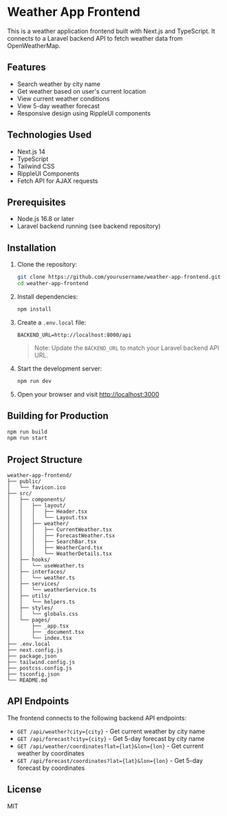 # Weather App Frontend

This is a weather application frontend built with Next.js and TypeScript. It connects to a Laravel backend API to fetch weather data from OpenWeatherMap.

## Features

- Search weather by city name
- Get weather based on user's current location
- View current weather conditions
- View 5-day weather forecast
- Responsive design using RippleUI components

## Technologies Used

- Next.js 14
- TypeScript
- Tailwind CSS
- RippleUI Components
- Fetch API for AJAX requests

## Prerequisites

- Node.js 16.8 or later
- Laravel backend running (see backend repository)

## Installation

1. Clone the repository:
   ```bash
   git clone https://github.com/yourusername/weather-app-frontend.git
   cd weather-app-frontend
   ```

2. Install dependencies:
   ```bash
   npm install
   ```

3. Create a `.env.local` file:
   ```
   BACKEND_URL=http://localhost:8000/api
   ```

   > Note: Update the `BACKEND_URL` to match your Laravel backend API URL.

4. Start the development server:
   ```bash
   npm run dev
   ```

5. Open your browser and visit [http://localhost:3000](http://localhost:3000)

## Building for Production

```bash
npm run build
npm run start
```

## Project Structure

```
weather-app-frontend/
├── public/
│   └── favicon.ico
├── src/
│   ├── components/
│   │   ├── layout/
│   │   │   ├── Header.tsx
│   │   │   └── Layout.tsx
│   │   ├── weather/
│   │   │   ├── CurrentWeather.tsx
│   │   │   ├── ForecastWeather.tsx
│   │   │   ├── SearchBar.tsx
│   │   │   ├── WeatherCard.tsx
│   │   │   └── WeatherDetails.tsx
│   ├── hooks/
│   │   └── useWeather.ts
│   ├── interfaces/
│   │   └── weather.ts
│   ├── services/
│   │   └── weatherService.ts
│   ├── utils/
│   │   └── helpers.ts
│   ├── styles/
│   │   └── globals.css
│   └── pages/
│       ├── _app.tsx
│       ├── _document.tsx
│       └── index.tsx
├── .env.local
├── next.config.js
├── package.json
├── tailwind.config.js
├── postcss.config.js
├── tsconfig.json
└── README.md
```

## API Endpoints

The frontend connects to the following backend API endpoints:

- `GET /api/weather?city={city}` - Get current weather by city name
- `GET /api/forecast?city={city}` - Get 5-day forecast by city name
- `GET /api/weather/coordinates?lat={lat}&lon={lon}` - Get current weather by coordinates
- `GET /api/forecast/coordinates?lat={lat}&lon={lon}` - Get 5-day forecast by coordinates

## License

MIT